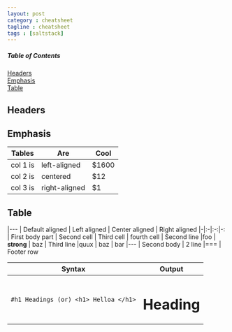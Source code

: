 ```yaml
---
layout: post
category : cheatsheet
tagline : cheatsheet
tags : [saltstack]
---
```

##### Table of Contents  
[Headers](#headers)  
[Emphasis](#emphasis)  
[Table](#table)

<a name="headers"/>

## Headers

<a name="emphasis"/>

## Emphasis

| Tables   	|      Are      	|  Cool 	|
|----------	| ------------- 	|------ 	|
| col 1 is 	|  left-aligned 	| $1600 	|
| col 2 is 	|    centered   	|   $12 	|
| col 3 is 	| right-aligned 	|    $1 	|


<a name="table"/>

## Table

|---
| Default aligned | Left aligned | Center aligned | Right aligned
|-|:-|:-:|-:
| First body part | Second cell | Third cell | fourth cell
| Second line |foo | **strong** | baz
| Third line |quux | baz | bar
|---
| Second body
| 2 line
|===
| Footer row

| Syntax | Output |
| ------------ | ------------- |
| `#h1 Headings (or) <h1> Helloa </h1>` | <h1>Heading</h1> |

